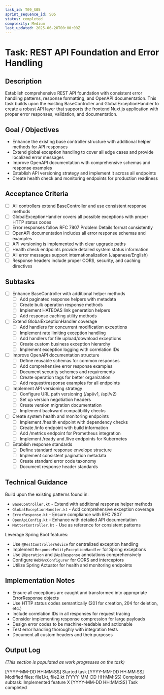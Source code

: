 ```yaml
---
task_id: T09_S05
sprint_sequence_id: S05
status: completed
complexity: Medium
last_updated: 2025-06-28T00:00:00Z
---
```


# Task: REST API Foundation and Error Handling

## Description
Establish comprehensive REST API foundation with consistent error handling patterns, response formatting, and OpenAPI documentation. This task builds upon the existing BaseController and GlobalExceptionHandler to create a robust API layer that supports the frontend Nuxt.js application with proper error responses, validation, and documentation.

## Goal / Objectives
- Enhance the existing base controller structure with additional helper methods for API responses
- Extend global exception handling to cover all edge cases and provide localized error messages
- Improve OpenAPI documentation with comprehensive schemas and response examples
- Establish API versioning strategy and implement it across all endpoints
- Create health check and monitoring endpoints for production readiness

## Acceptance Criteria
- [ ] All controllers extend BaseController and use consistent response methods
- [ ] GlobalExceptionHandler covers all possible exceptions with proper HTTP status codes
- [ ] Error responses follow RFC 7807 Problem Details format consistently
- [ ] OpenAPI documentation includes all error response schemas and examples
- [ ] API versioning is implemented with clear upgrade paths
- [ ] Health check endpoints provide detailed system status information
- [ ] All error messages support internationalization (Japanese/English)
- [ ] Response headers include proper CORS, security, and caching directives

## Subtasks
- [ ] Enhance BaseController with additional helper methods
  - [ ] Add paginated response helpers with metadata
  - [ ] Create bulk operation response methods
  - [ ] Implement HATEOAS link generation helpers
  - [ ] Add response caching utility methods
  
- [ ] Extend GlobalExceptionHandler coverage
  - [ ] Add handlers for concurrent modification exceptions
  - [ ] Implement rate limiting exception handling
  - [ ] Add handlers for file upload/download exceptions
  - [ ] Create custom business exception hierarchy
  - [ ] Implement exception logging with correlation IDs
  
- [ ] Improve OpenAPI documentation structure
  - [ ] Define reusable schemas for common responses
  - [ ] Add comprehensive error response examples
  - [ ] Document security schemes and requirements
  - [ ] Create operation tags for better organization
  - [ ] Add request/response examples for all endpoints
  
- [ ] Implement API versioning strategy
  - [ ] Configure URL path versioning (/api/v1, /api/v2)
  - [ ] Set up version negotiation headers
  - [ ] Create version migration documentation
  - [ ] Implement backward compatibility checks
  
- [ ] Create system health and monitoring endpoints
  - [ ] Implement /health endpoint with dependency checks
  - [ ] Create /info endpoint with build information
  - [ ] Add /metrics endpoint for Prometheus integration
  - [ ] Implement /ready and /live endpoints for Kubernetes
  
- [ ] Establish response standards
  - [ ] Define standard response envelope structure
  - [ ] Implement consistent pagination metadata
  - [ ] Create standard error code taxonomy
  - [ ] Document response header standards

## Technical Guidance
Build upon the existing patterns found in:
- `BaseController.kt` - Extend with additional response helper methods
- `GlobalExceptionHandler.kt` - Add comprehensive exception coverage
- `ErrorResponse.kt` - Ensure compliance with RFC 7807
- `OpenApiConfig.kt` - Enhance with detailed API documentation
- `MatterController.kt` - Use as reference for consistent patterns

Leverage Spring Boot features:
- Use `@RestControllerAdvice` for centralized exception handling
- Implement `ResponseEntityExceptionHandler` for Spring exceptions
- Use `@Operation` and `@ApiResponse` annotations comprehensively
- Configure `WebMvcConfigurer` for CORS and interceptors
- Utilize Spring Actuator for health and monitoring endpoints

## Implementation Notes
- Ensure all exceptions are caught and transformed into appropriate ErrorResponse objects
- Use HTTP status codes semantically (201 for creation, 204 for deletion, etc.)
- Include correlation IDs in all responses for request tracing
- Consider implementing response compression for large payloads
- Design error codes to be machine-readable and actionable
- Test error handling thoroughly with integration tests
- Document all custom headers and their purposes

## Output Log
*(This section is populated as work progresses on the task)*

[YYYY-MM-DD HH:MM:SS] Started task
[YYYY-MM-DD HH:MM:SS] Modified files: file1.kt, file2.kt
[YYYY-MM-DD HH:MM:SS] Completed subtask: Implemented feature X
[YYYY-MM-DD HH:MM:SS] Task completed